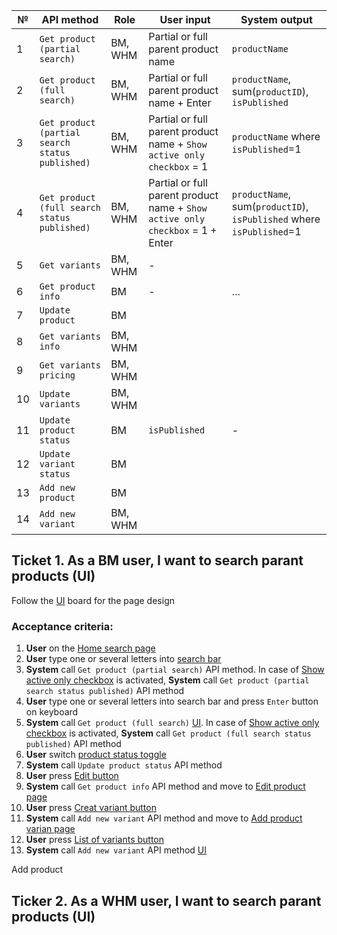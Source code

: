 

№ | API method | Role | User input | System output
------------ | ------------- | ------------- | ------------- | -------------
1 |	`Get product (partial search)` | BM, WHM |	Partial or full parent product name | `productName`
2 |	`Get product (full search)` |	BM, WHM |	Partial or full parent product name + Enter | `productName`, sum(`productID`), `isPublished`
3 |	`Get product (partial search status published)` | BM, WHM |	Partial or full parent product name + `Show active only checkbox` = 1 |  `productName` where `isPublished`=1
4 |	`Get product (full search status published)` |	BM, WHM | Partial or full parent product name + `Show active only checkbox` = 1 + Enter | `productName`, sum(`productID`), `isPublished` where `isPublished`=1
5 | `Get variants` |	BM, WHM |	- |
6 | `Get product info` |	BM | - | ...
7 | `Update product` |	BM |	|
8 | `Get variants info` |	BM, WHM |	|
9 | `Get variants pricing` |	BM, WHM |	|
10 | `Update variants` |	BM, WHM |	|
11 | `Update product status` | BM |	`isPublished` | -
12 | `Update variant status` | BM |	|
13 |	`Add new product` |	BM |	|
14 |	`Add new variant` |	BM, WHM |	|



## Ticket 1. As a BM user, I want to search parant products (UI)
Follow the [UI](https://www.figma.com/file/8esK6SC43J6ioZCIuj2hJr/Catalog-Management?node-id=389%3A11333) board for the page design
### Acceptance criteria:
1. **User** on the [Home search page](https://www.figma.com/file/8esK6SC43J6ioZCIuj2hJr/Catalog-Management?node-id=389%3A11333)
2. **User** type one or several letters into [search bar](https://user-images.githubusercontent.com/73137432/135811153-9693454b-27b5-422a-8b17-1ca08e0ebc87.png) 
3. **System** call `Get product (partial search)` API method. In case of [Show active only checkbox](https://user-images.githubusercontent.com/73137432/135830700-fb21f7cc-2b08-4f7f-936b-a6720db2b3bd.png) is activated, **System** call `Get product (partial search status published)` API method
4. **User** type one or several letters into search bar and press `Enter` button on keyboard 
5. **System** call `Get product (full search)` [UI](https://www.figma.com/file/8esK6SC43J6ioZCIuj2hJr/Catalog-Management?node-id=389%3A10768). In case of [Show active only checkbox](https://user-images.githubusercontent.com/73137432/135830700-fb21f7cc-2b08-4f7f-936b-a6720db2b3bd.png) is activated, **System** call `Get product (full search status published)` API method
6. **User** switch [product status toggle](https://user-images.githubusercontent.com/73137432/135833166-f4de8c8e-3a8a-40d0-8b7b-2622693a7f24.png)
7. **System** call `Update product status` API method
8. **User** press [Edit button](https://user-images.githubusercontent.com/73137432/135833794-12e656ec-3513-4a1e-ba42-a618089ce5ca.png)
9. **System** call `Get product info` API method and move to [Edit product page](https://www.figma.com/file/8esK6SC43J6ioZCIuj2hJr/Catalog-Management?node-id=743%3A21512)
10. **User** press [Creat variant button](https://user-images.githubusercontent.com/73137432/135834938-f94ca0fd-b4be-46a2-97f0-ad00fa73e00c.png)
11. **System** call `Add new variant` API method and move to [Add product varian page](https://www.figma.com/file/8esK6SC43J6ioZCIuj2hJr/Catalog-Management?node-id=389%3A12074)
12. **User** press [List of variants button](https://user-images.githubusercontent.com/73137432/135835514-d2cff86e-eb2c-405c-9f36-b156eb3fd515.png)
13. **System** call `Add new variant` API method [UI](https://www.figma.com/file/8esK6SC43J6ioZCIuj2hJr/Catalog-Management?node-id=389%3A10862)




Add product






## Ticker 2. As a WHM user, I want to search parant products (UI)
